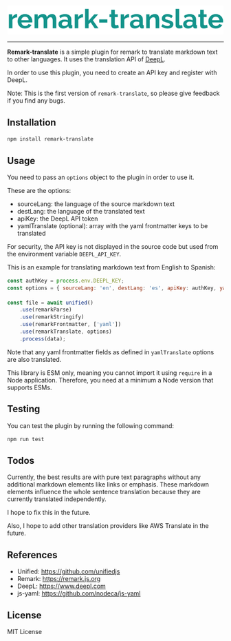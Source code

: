 ![remark-translate logo](./assets/svg/logo.svg)
***

**Remark-translate** is a simple plugin for remark to translate markdown text to other languages. It uses the
translation API of [DeepL](https://www.deepl.com/).

In order to use this plugin, you need to create an API key and register with DeepL.

Note: This is the first version of `remark-translate`, so please give feedback if you find any bugs.

## Installation

```bash
npm install remark-translate
```

## Usage

You need to pass an `options` object to the plugin in order to use it.

These are the options:

- sourceLang: the language of the source markdown text
- destLang: the language of the translated text
- apiKey: the DeepL API token
- yamlTranslate (optional): array with the yaml frontmatter keys to be translated

For security, the API key is not displayed in the source code but used from the environment
variable `DEEPL_API_KEY`.

This is an example for translating markdown text from English to Spanish:

```js
const authKey = process.env.DEEPL_KEY;
const options = { sourceLang: 'en', destLang: 'es', apiKey: authKey, yamlTranslate: ["title", "description"] };

const file = await unified()
    .use(remarkParse)
    .use(remarkStringify)
    .use(remarkFrontmatter, ['yaml'])
    .use(remarkTranslate, options)
    .process(data);
```

Note that any yaml frontmatter fields as defined in `yamlTranslate` options are also translated.

This library is ESM only, meaning you cannot import it using `require` in a Node application. Therefore, you need
at a minimum a Node version that supports ESMs.

## Testing

You can test the plugin by running the following command:

```bash
npm run test
```

## Todos

Currently, the best results are with pure text paragraphs without any additional markdown elements like links or emphasis.
These markdown elements influence the whole sentence translation because they are currently translated independently.

I hope to fix this in the future.

Also, I hope to add other translation providers like AWS Translate in the future.

## References

- Unified: https://github.com/unifiedjs
- Remark: https://remark.js.org
- DeepL: https://www.deepl.com
- js-yaml: https://github.com/nodeca/js-yaml

## License

MIT License